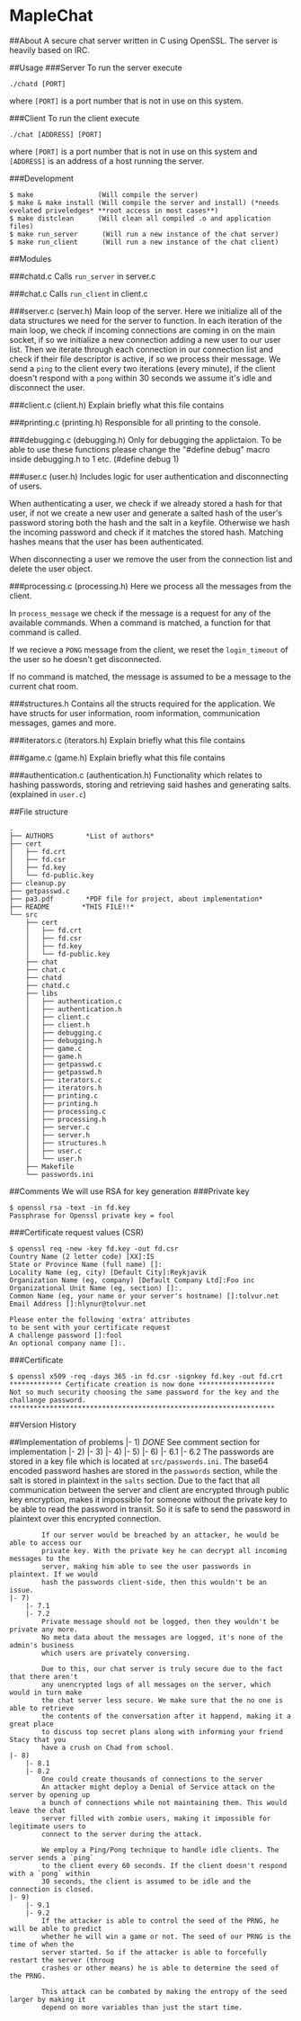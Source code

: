 MapleChat
===

##About
A secure chat server written in C using OpenSSL. The server is heavily based on IRC.

##Usage
###Server
To run the server execute

```
./chatd [PORT]
```
where `[PORT]` is a port number that is not in use on this system.

###Client
To run the client execute

```
./chat [ADDRESS] [PORT]
```
where `[PORT]` is a port number that is not in use on this system and `[ADDRESS]`
is an address of a host running the server.

###Development
```
$ make                (Will compile the server)
$ make & make install (Will compile the server and install) (*needs evelated priveledges* **root access in most cases**)
$ make distclean      (Will clean all compiled .o and application files)
$ make run_server      (Will run a new instance of the chat server)
$ make run_client      (Will run a new instance of the chat client)
```

##Modules

###chatd.c
Calls `run_server` in server.c

###chat.c
Calls `run_client` in client.c

###server.c (server.h)
Main loop of the server. Here we initialize all of the data structures we need for the
server to function. In each iteration of the main loop, we check if incoming connections
are coming in on the main socket, if so we initialize a new connection adding a new user
to our user list. Then we iterate through each connection in our connection list and check
if their file descriptor is active, if so we process their message. We send a `ping` to the
client every two iterations (every minute), if the client doesn't respond with a `pong`
within 30 seconds we assume it's idle and disconnect the user.

###client.c (client.h)
Explain briefly what this file contains

###printing.c (printing.h)
Responsible for all printing to the console.

###debugging.c (debugging.h)
Only for debugging the applictaion. To be able to use these functions
please change the "#define debug" macro inside debugging.h to 1 etc. (#define debug 1)

###user.c (user.h)
Includes logic for user authentication and disconnecting of users.

When authenticating a user, we check if we already stored a hash for that user, if not
we create a new user and generate a salted hash of the user's password storing both the
hash and the salt in a keyfile. Otherwise we hash the incoming password and check if it
matches the stored hash. Matching hashes means that the user has been authenticated.

When disconnecting a user we remove the user from the connection list and delete the user
object.

###processing.c (processing.h)
Here we process all the messages from the client.

In `process_message` we check if the message is a request for any of the available
commands. When a command is matched, a function for that command is called.

If we recieve a `PONG` message from the client, we reset the `login_timeout` of the
user so he doesn't get disconnected.

If no command is matched, the message is assumed to be a message to the current
chat room.

###structures.h
Contains all the structs required for the application. We have structs for user information,
room information, communication messages, games and more.

###iterators.c (iterators.h)
Explain briefly what this file contains

###game.c (game.h)
Explain briefly what this file contains

###authentication.c (authentication.h)
Functionality which relates to hashing passwords, storing and retrieving said hashes and generating
salts. (explained in `user.c`)

##File structure

```
.
├── AUTHORS        *List of authors*
├── cert
│   ├── fd.crt
│   ├── fd.csr
│   ├── fd.key
│   └── fd-public.key
├── cleanup.py
├── getpasswd.c
├── pa3.pdf        *PDF file for project, about implementation*
├── README        *THIS FILE!!*
└── src
    ├── cert
    │   ├── fd.crt
    │   ├── fd.csr
    │   ├── fd.key
    │   └── fd-public.key
    ├── chat
    ├── chat.c
    ├── chatd
    ├── chatd.c
    ├── libs
    │   ├── authentication.c
    │   ├── authentication.h
    │   ├── client.c
    │   ├── client.h
    │   ├── debugging.c
    │   ├── debugging.h
    │   ├── game.c
    │   ├── game.h
    │   ├── getpasswd.c
    │   ├── getpasswd.h
    │   ├── iterators.c
    │   ├── iterators.h
    │   ├── printing.c
    │   ├── printing.h
    │   ├── processing.c
    │   ├── processing.h
    │   ├── server.c
    │   ├── server.h
    │   ├── structures.h
    │   ├── user.c
    │   └── user.h
    ├── Makefile
    └── passwords.ini
```

##Comments
We will use RSA for key generation
###Private key
```
$ openssl rsa -text -in fd.key
Passphrase for Openssl private key = fool
```

###Certificate request values (CSR)

```
$ openssl req -new -key fd.key -out fd.csr
Country Name (2 letter code) [XX]:IS
State or Province Name (full name) []:
Locality Name (eg, city) [Default City]:Reykjavik
Organization Name (eg, company) [Default Company Ltd]:Foo inc
Organizational Unit Name (eg, section) []:.
Common Name (eg, your name or your server's hostname) []:tolvur.net
Email Address []:hlynur@tolvur.net

Please enter the following 'extra' attributes
to be sent with your certificate request
A challenge password []:fool
An optional company name []:.
```

###Certificate
```
$ openssl x509 -req -days 365 -in fd.csr -signkey fd.key -out fd.crt
************* Certificate creation is now done *******************
Not so much security choosing the same password for the key and the
challange password.
******************************************************************
```

##Version History

##Implementation of problems
    |- 1) *DONE*
        See comment section for implementation
    |- 2)
    |- 3)
    |- 4)
    |- 5)
    |- 6)
        |- 6.1
        |- 6.2
            The passwords are stored in a key file which is located at `src/passwords.ini`.
            The base64 encoded password hashes are stored in the `passwords` section, while
            the salt is stored in plaintext in the `salts` section. Due to the fact that all
            communication between the server and client are encrypted through public key
            encryption, makes it impossible for someone without the private key to be able
            to read the password in transit. So it is safe to send the password in plaintext
            over this encrypted connection.

            If our server would be breached by an attacker, he would be able to access our
            private key. With the private key he can decrypt all incoming messages to the
            server, making him able to see the user passwords in plaintext. If we would
            hash the passwords client-side, then this wouldn't be an issue.
    |- 7)
        |- 7.1
        |- 7.2
            Private message should not be logged, then they wouldn't be private any more.
            No meta data about the messages are logged, it's none of the admin's business
            which users are privately conversing.

            Due to this, our chat server is truly secure due to the fact that there aren't
            any unencrypted logs of all messages on the server, which would in turn make
            the chat server less secure. We make sure that the no one is able to retrieve
            the contents of the conversation after it happend, making it a great place
            to discuss top secret plans along with informing your friend Stacy that you
            have a crush on Chad from school.
    |- 8)
        |- 8.1
        |- 8.2
            One could create thousands of connections to the server
            An attacker might deploy a Denial of Service attack on the server by opening up
            a bunch of connections while not maintaining them. This would leave the chat
            server filled with zombie users, making it impossible for legitimate users to
            connect to the server during the attack.

            We employ a Ping/Pong technique to handle idle clients. The server sends a `ping`
            to the client every 60 seconds. If the client doesn't respond with a `pong` within
            30 seconds, the client is assumed to be idle and the connection is closed.
    |- 9)
        |- 9.1
        |- 9.2
            If the attacker is able to control the seed of the PRNG, he will be able to predict
            whether he will win a game or not. The seed of our PRNG is the time of when the
            server started. So if the attacker is able to forcefully restart the server (throug
            crashes or other means) he is able to determine the seed of the PRNG.

            This attack can be combated by making the entropy of the seed larger by making it
            depend on more variables than just the start time.

